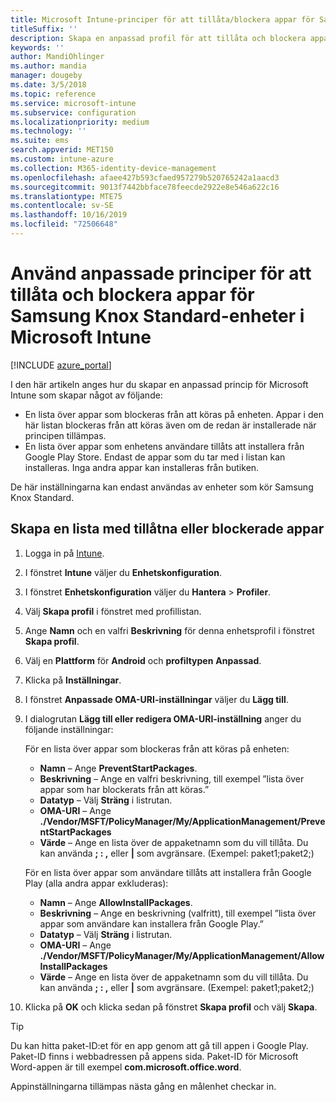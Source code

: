 ```yaml
---
title: Microsoft Intune-principer för att tillåta/blockera appar för Samsung Knox
titleSuffix: ''
description: Skapa en anpassad profil för att tillåta och blockera appar för Samsung Knox Standard-enheter.
keywords: ''
author: MandiOhlinger
ms.author: mandia
manager: dougeby
ms.date: 3/5/2018
ms.topic: reference
ms.service: microsoft-intune
ms.subservice: configuration
ms.localizationpriority: medium
ms.technology: ''
ms.suite: ems
search.appverid: MET150
ms.custom: intune-azure
ms.collection: M365-identity-device-management
ms.openlocfilehash: afaee427b593cfaed957279b520765242a1aacd3
ms.sourcegitcommit: 9013f7442bbface78feecde2922e8e546a622c16
ms.translationtype: MTE75
ms.contentlocale: sv-SE
ms.lasthandoff: 10/16/2019
ms.locfileid: "72506648"
---
```

# <a name="use-custom-policies-in-microsoft-intune-to-allow-and-block-apps-for-samsung-knox-standard-devices"></a>Använd anpassade principer för att tillåta och blockera appar för Samsung Knox Standard-enheter i Microsoft Intune 

[!INCLUDE [azure_portal](../includes/azure_portal.md)]

I den här artikeln anges hur du skapar en anpassad princip för Microsoft Intune som skapar något av följande:

- En lista över appar som blockeras från att köras på enheten. Appar i den här listan blockeras från att köras även om de redan är installerade när principen tillämpas.
- En lista över appar som enhetens användare tillåts att installera från Google Play Store. Endast de appar som du tar med i listan kan installeras. Inga andra appar kan installeras från butiken.

De här inställningarna kan endast användas av enheter som kör Samsung Knox Standard.

## <a name="create-an-allowed-or-blocked-app-list"></a>Skapa en lista med tillåtna eller blockerade appar

1. Logga in på [Intune](https://go.microsoft.com/fwlink/?linkid=2090973).
3. I fönstret **Intune** väljer du **Enhetskonfiguration**.
2. I fönstret **Enhetskonfiguration** väljer du **Hantera** > **Profiler**.
2. Välj **Skapa profil** i fönstret med profillistan.
3. Ange **Namn** och en valfri **Beskrivning** för denna enhetsprofil i fönstret **Skapa profil**.
2. Välj en **Plattform** för **Android** och **profiltypen** **Anpassad**.
3. Klicka på **Inställningar**.
3. I fönstret **Anpassade OMA-URI-inställningar** väljer du **Lägg till**.
4. I dialogrutan **Lägg till eller redigera OMA-URI-inställning** anger du följande inställningar:

   För en lista över appar som blockeras från att köras på enheten:

   - **Namn** – Ange **PreventStartPackages**.
   - **Beskrivning** – Ange en valfri beskrivning, till exempel ”lista över appar som har blockerats från att köras.”
   - **Datatyp** – Välj **Sträng** i listrutan.
   - **OMA-URI** – Ange **./Vendor/MSFT/PolicyManager/My/ApplicationManagement/PreventStartPackages**
   - **Värde** – Ange en lista över de appaketnamn som du vill tillåta. Du kan använda **; : ,** eller **|** som avgränsare. (Exempel: paket1;paket2;)

   För en lista över appar som användare tillåts att installera från Google Play (alla andra appar exkluderas):
   - **Namn** – Ange **AllowInstallPackages**.
   - **Beskrivning** – Ange en beskrivning (valfritt), till exempel ”lista över appar som användare kan installera från Google Play.”
   - **Datatyp** – Välj **Sträng** i listrutan.
   - **OMA-URI** – Ange **./Vendor/MSFT/PolicyManager/My/ApplicationManagement/AllowInstallPackages**
   - **Värde** – Ange en lista över de appaketnamn som du vill tillåta. Du kan använda **; : ,** eller **|** som avgränsare. (Exempel: paket1;paket2;)

4. Klicka på **OK** och klicka sedan på fönstret **Skapa profil** och välj **Skapa**.

>[!TIP]
> Du kan hitta paket-ID:et för en app genom att gå till appen i Google Play. Paket-ID finns i webbadressen på appens sida. Paket-ID för Microsoft Word-appen är till exempel **com.microsoft.office.word**.

Appinställningarna tillämpas nästa gång en målenhet checkar in.


<!---## Assign the custom profile--->
